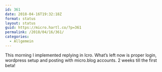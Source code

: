 ```yaml
---
id: 361
date: 2018-04-16T19:32:18Z
format: status
layout: status
guid: https://micro.hartl.co/?p=361
permalink: /2018/04/16/361/
categories:
  - Allgemein
---
```

This morning I implemented replying in Icro. What’s left now is proper login, wordpress setup and posting with micro.blog accounts. 2 weeks till the first beta!